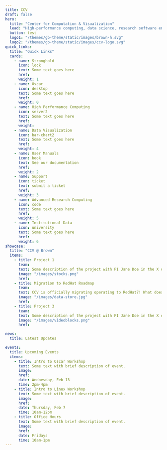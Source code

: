 ```yaml
---
title: CCV
draft: false
hero:
  title: "Center for Computation & Visualization"
  lead: "High-performance computing, data science, research software engineering, and visualization at Brown University."
  button: test
  logo1: "/themes/gb-theme/static/images/brown-h.svg"
  logo2: "/themes/gb-theme/static/images/ccv-logo.svg"
quick_links:
  title: "Quick Links"
  cards:
    - name: Stronghold
      icon: lock
      text: Some text goes here
      href:
      weight: 1
    - name: Oscar
      icon: desktop
      text: Some text goes here
      href:
      weight: 0
    - name: High Performance Computing
      icon: server2
      text: Some text goes here
      href:
      weight:
    - name: Data Visualization
      icon: bar-chart2
      text: Some text goes here
      href:  
      weight: 4
    - name: User Manuals
      icon: book
      text: See our documentation
      href:
      weight: 2
    - name: Support
      icon: ticket
      text: submit a ticket
      href:
      weight: 3
    - name: Advanced Research Computing
      icon: code
      text: Some text goes here
      href:
      weight: 5
    - name: Institutional Data
      icon: university
      text: Some text goes here
      href:
      weight: 6
showcase:
  title: "CCV @ Brown"
  items:
    - title: Project 1
      team:
      text: Some description of the project with PI Jane Doe in the X department.
      image: "/images/stocks.png"
      href:
    - title: Migration to RedHat Roadmap
      team:
      text: CCV is officially migrating operating to RedHat7! What does this mean for you?
      image: "/images/data-store.jpg"
      href:
    - title: Project 3
      team:
      text: Some description of the project with PI Jane Doe in the X department.
      image: "/images/videoblocks.png"
      href:

news:
  title: Latest Updates

events:
  title: Upcoming Events
  items:
    - title: Intro to Oscar Workshop
      text: Some text with brief description of event.
      image:
      href:
      date: Wednesday, Feb 13
      time: 2pm-4pm
    - title: Intro to Linux Workshop
      text: Some text with brief description of event.
      image:
      href:
      date: Thursday, Feb 7
      time: 10am-12pm
    - title: Office Hours
      text: Some text with brief description of event.
      image:
      href:
      date: Fridays
      time: 10am-1pm
---
```

